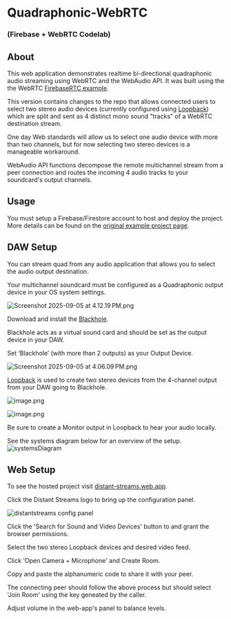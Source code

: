 # Quadraphonic-WebRTC
### (Firebase + WebRTC Codelab)

## About
This web application demonstrates realtime bi-directional quadraphonic audio streaming using WebRTC and the WebAudio API. It was built using the the WebRTC [FirebaseRTC example](https://github.com/webrtc/FirebaseRTC). 

This version contains changes to the repo that allows connected users to select two stereo audio devices (currently configured using [Loopback](https://rogueamoeba.com/loopback/)) which are split and sent as 4 distinct mono sound "tracks" of a WebRTC destination stream. 

One day Web standards will allow us to select one audio device with more than two channels, but for now selecting two stereo devices is a manageable workaround.

WebAudio API functions decompose the remote multichannel stream from a peer connection and routes the incoming 4 audio tracks to your soundcard's output channels.

## Usage
You must setup a Firebase/Firestore account to host and deploy the project. More details can be found on the [original example project page](https://webrtc.org/getting-started/firebase-rtc-codelab).

## DAW Setup
You can stream quad from any audio application that allows you to select the audio output destination.

Your multichannel soundcard must be configured as a Quadraphonic output device in your OS system settings.

![Screenshot 2025-09-05 at 4.12.19 PM.png](documentation/quadSetup.png)

Download and install the [Blackhole](https://existential.audio/blackhole/).

Blackhole acts as a virtual sound card and should be set as the output device in your DAW. 

Set ‘Blackhole’ (with more than 2 outputs) as your Output Device.

![Screenshot 2025-09-05 at 4.06.09 PM.png](documentation/Screenshot_2025-09-05_at_4.06.09_PM.png)

[Loopback](https://rogueamoeba.com/) is used to create two stereo devices from the 4-channel output from your DAW going to Blackhole.

![image.png](documentation/image.png)

![image.png](documentation/image%201.png)

Be sure to create a Monitor output in Loopback to hear your audio locally. 

See the systems diagram below for an overview of the setup.
![systemsDiagram](documentation/Distant-StreamsDiagram.jpg)

## Web Setup
To see the hosted project visit [distant-streams.web.app](https://distant-streams.web.app/).

Click the Distant Streams logo to bring up the configuration panel.

![distantstreams config panel](documentation/webApp.png)

Click the 'Search for Sound and Video Devices' button to and grant the browser permissions.

Select the two stereo Loopback devices and desired video feed.

Click 'Open Camera + Microphone' and Create Room.

Copy and paste the alphanumeric code to share it with your peer. 

The connecting peer should follow the above process but should select 'Join Room' using the key geneated by the caller.

Adjust volume in the web-app's panel to balance levels.